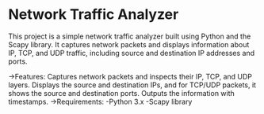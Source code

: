 # Network Traffic Analyzer

This project is a simple network traffic analyzer built using Python and the Scapy library. It captures network packets and displays information about IP, TCP, and UDP traffic, including source and destination IP addresses and ports.

->Features:
Captures network packets and inspects their IP, TCP, and UDP layers.
Displays the source and destination IPs, and for TCP/UDP packets, it shows the source and destination ports.
Outputs the information with timestamps.
->Requirements:
-Python 3.x
-Scapy library
